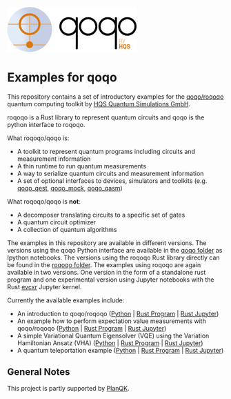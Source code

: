 <img src="qoqo_Logo_vertical_color.png" alt="qoqo logo" width="300" />

# Examples for qoqo

This repository contains a set of introductory examples for the [qoqo/roqoqo](https://github.com/HQSquantumsimulations/qoqo) quantum computing toolkit by [HQS Quantum Simulations GmbH](https://quantumsimulations.de).

roqoqo is a Rust library to represent quantum circuits and qoqo is the python interface to roqoqo.

What roqoqo/qoqo is:

* A toolkit to represent quantum programs including circuits and measurement information
* A thin runtime to run quantum measurements
* A way to serialize quantum circuits and measurement information
* A set of optional interfaces to devices, simulators and toolkits (e.g. [qoqo_qest](https://github.com/HQSquantumsimulations/qoqo-quest), [qoqo_mock](https://github.com/HQSquantumsimulations/qoqo_mock), [qoqo_qasm](https://github.com/HQSquantumsimulations/qoqo_qasm))

What roqoqo/qoqo is **not**:

* A decomposer translating circuits to a specific set of gates
* A quantum circuit optimizer
* A collection of quantum algorithms

The examples in this repository are available in different versions. The versions using the qoqo Python interface are available in the [qoqo folder](./qoqo/) as Ipython notebooks.
The versions using the roqoqo Rust library directly can be found in the [roqoqo folder](./roqoqo/). The examples using roqoqo are again available in two versions. 
One version in the form of a standalone rust program and one experimental version using Jupyter notebooks with the Rust [evcxr](https://github.com/google/evcxr) Jupyter kernel.

Currently the available examples include:

* An introduction to qoqo/roqoqo ([Python](./qoqo/Intro_to_qoqo.ipynb) | [Rust Program](./roqoqo/) | [Rust Jupyter](./roqoqo/))
* An example how to perform expectation value measurements with qoqo/roqoqo ([Python](./qoqo/Measurement_Example.ipynb) | [Rust Program](./roqoqo/) | [Rust Jupyter](./roqoqo/))
* A simple Variational Quantum Eigensolver (VQE) using the Variation Hamiltonian Ansatz (VHA) ([Python](./qoqo/Simple_VHA_with_qoqo.ipynb) | [Rust Program](./roqoqo/) | [Rust Jupyter](./roqoqo/))
* A quantum teleportation example ([Python](./qoqo/Teleportation_Example.ipynb) | [Rust Program](./roqoqo/) | [Rust Jupyter](./roqoqo/))


## General Notes

This project is partly supported by [PlanQK](https://planqk.de).
